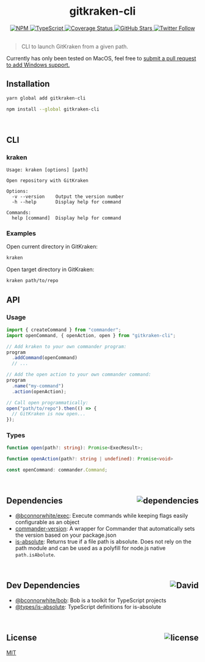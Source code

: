 <div align="center">
  <h1>gitkraken-cli</h1>
  <a href="https://npmjs.com/package/gitkraken-cli">
    <img alt="NPM" src="https://img.shields.io/npm/v/gitkraken-cli.svg">
  </a>
  <a href="https://github.com/bconnorwhite/gitkraken-cli">
    <img alt="TypeScript" src="https://img.shields.io/github/languages/top/bconnorwhite/gitkraken-cli.svg">
  </a>
  <a href="https://coveralls.io/github/bconnorwhite/gitkraken-cli?branch=master">
    <img alt="Coverage Status" src="https://coveralls.io/repos/github/bconnorwhite/gitkraken-cli/badge.svg?branch=master">
  </a>
  <a href="https://github.com/bconnorwhite/gitkraken-cli">
    <img alt="GitHub Stars" src="https://img.shields.io/github/stars/bconnorwhite/gitkraken-cli?label=Stars%20Appreciated%21&style=social">
  </a>
  <a href="https://twitter.com/bconnorwhite">
    <img alt="Twitter Follow" src="https://img.shields.io/twitter/follow/bconnorwhite.svg?label=%40bconnorwhite&style=social">
  </a>
</div>

<br />

> CLI to launch GitKraken from a given path.

Currently has only been tested on MacOS, feel free to [submit a pull request to add Windows support.](https://github.com/bconnorwhite/gitkraken-cli)

## Installation

```bash
yarn global add gitkraken-cli
```

```bash
npm install --global gitkraken-cli
```

<br />

## CLI

### kraken

```
Usage: kraken [options] [path]

Open repository with GitKraken

Options:
  -v --version    Output the version number
  -h --help       Display help for command

Commands:
  help [command]  Display help for command
```

### Examples

Open current directory in GitKraken:

```bash
kraken 
```

Open target directory in GitKraken:
```bash
kraken path/to/repo
```

## API

### Usage

```ts
import { createCommand } from "commander";
import openCommand, { openAction, open } from "gitkraken-cli";

// Add kraken to your own commander program:
program
  .addCommand(openCommand)
  // ...

// Add the open action to your own commander command:
program
  .name("my-command")
  .action(openAction);

// Call open programmatically:
open("path/to/repo").then(() => {
  // GitKraken is now open...
});
```

### Types

```ts
function open(path?: string): Promise<ExecResult>;

function openAction(path?: string | undefined): Promise<void>

const openCommand: commander.Command;
```

<br />

<h2>Dependencies<img align="right" alt="dependencies" src="https://img.shields.io/david/bconnorwhite/gitkraken-cli.svg"></h2>

- [@bconnorwhite/exec](https://www.npmjs.com/package/@bconnorwhite/exec): Execute commands while keeping flags easily configurable as an object
- [commander-version](https://www.npmjs.com/package/commander-version): A wrapper for Commander that automatically sets the version based on your package.json
- [is-absolute](https://www.npmjs.com/package/is-absolute): Returns true if a file path is absolute. Does not rely on the path module and can be used as a polyfill for node.js native `path.isAbolute`.

<br />

<h2>Dev Dependencies<img align="right" alt="David" src="https://img.shields.io/david/dev/bconnorwhite/gitkraken-cli.svg"></h2>

- [@bconnorwhite/bob](https://www.npmjs.com/package/@bconnorwhite/bob): Bob is a toolkit for TypeScript projects
- [@types/is-absolute](https://www.npmjs.com/package/@types/is-absolute): TypeScript definitions for is-absolute

<br />

<h2>License <img align="right" alt="license" src="https://img.shields.io/npm/l/gitkraken-cli.svg"></h2>

[MIT](https://opensource.org/licenses/MIT)
